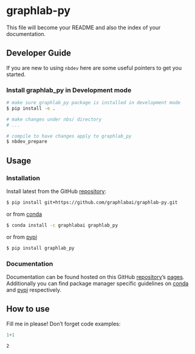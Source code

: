 # graphlab-py


<!-- WARNING: THIS FILE WAS AUTOGENERATED! DO NOT EDIT! -->

This file will become your README and also the index of your
documentation.

## Developer Guide

If you are new to using `nbdev` here are some useful pointers to get you
started.

### Install graphlab_py in Development mode

``` sh
# make sure graphlab_py package is installed in development mode
$ pip install -e .

# make changes under nbs/ directory
# ...

# compile to have changes apply to graphlab_py
$ nbdev_prepare
```

## Usage

### Installation

Install latest from the GitHub
[repository](https://github.com/graphlabai/graphlab-py):

``` sh
$ pip install git+https://github.com/graphlabai/graphlab-py.git
```

or from [conda](https://anaconda.org/graphlabai/graphlab-py)

``` sh
$ conda install -c graphlabai graphlab_py
```

or from [pypi](https://pypi.org/project/graphlab-py/)

``` sh
$ pip install graphlab_py
```

### Documentation

Documentation can be found hosted on this GitHub
[repository](https://github.com/graphlabai/graphlab-py)’s
[pages](https://graphlabai.github.io/graphlab-py/). Additionally you can
find package manager specific guidelines on
[conda](https://anaconda.org/graphlabai/graphlab-py) and
[pypi](https://pypi.org/project/graphlab-py/) respectively.

## How to use

Fill me in please! Don’t forget code examples:

``` python
1+1
```

    2
